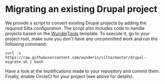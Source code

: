 # Migrating an existing Drupal project

We provide a script to convert existing Drupal projects by adding the required 
Silta configuration. The script also includes code to handle projects based
on the [WunderTools](https://github.com/wunderio/WunderTools/) template. To execute it, go to your project root, make sure you don't
have any uncommitted work and run the following command:

```
curl -s https://raw.githubusercontent.com/wunderio/silta/master/drupal-migrate.sh | bash
```

Have a look at the modifications made to your repository and commit them.
Finally, enable CircleCI for your project (see above for details).
